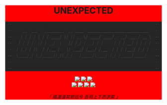 
<div style="background-color:#FF0000;" >

<h1 align = "center"> UNEXPECTED </h1>

<p align = "center">
    <img height = "160" src = "https://github.com/NEX-S/NEX-S/blob/main/ascii-2.png" />
</p>

<p align = "center" >
    <img height = "25" src = "https://img.shields.io/badge/Linux-%23383838.svg?&style=for-the-badge&logo=ArchLinux&logoColor=%23ffffff" />
    <img height = "25" src = "https://img.shields.io/badge/Neovim-%23383838.svg?&style=for-the-badge&logo=Crystal&logoColor=%23ffffff" />
    <img height = "25" src = "https://img.shields.io/badge/Pentest-%23383838.svg?&style=for-the-badge&logo=DPD&logoColor=%23C53B82" />
    <br />
    <img height = "15" src = "https://img.shields.io/badge/-%23383838.svg?style=for-the-badge&logo=Codio&logoColor=%23ffffff" />
    <img height = "15" src = "https://img.shields.io/badge/Go-%2300ADD8.svg?style=for-the-badge&logocolor=white" />
    <img height = "15" src = "https://img.shields.io/badge/Lua-%232C2D72.svg?style=for-the-badge" />
    <img height = "15" src = "https://img.shields.io/badge/Python-%236C5B9E.svg?style=for-the-badge" />
    <br />
    <br />
    <i>「 路漫漫其修远兮 吾将上下而求索 」</i>
</p>

<!-- <i>「 一川煙雨 滿城風絮 」</i> -->

<!-- <img height = "100" src = "https://img.shields.io/badge/Java-%23F7DF1E.svg?style=for-the-badge" /> -->
<!-- <img height = "100" src = "https://img.shields.io/badge/PHP-%236C5B9E.svg?style=for-the-badge" /> -->
<!-- <img height = "100" src = "https://img.shields.io/badge/Rust-%23222222.svg?style=for-the-badge&logocolor=white" /> -->
<!-- <img height = "100" src = "https://img.shields.io/badge/JavaScript-%23F7DF1E.svg?style=for-the-badge&logocolor=white" /> -->
<!-- <img height = "100" src = "https://img.shields.io/badge/C-%23383838.svg?style=for-the-badge&logocolor=blue" /> -->
<!-- <img height = "100" src = "https://img.shields.io/badge/BASH-%23383838.svg?&style=for-the-badge&logo=GNUBash&logoColor=white" /> -->
<!-- <img height = "100" src = "https://img.shields.io/badge/TypeScript-%233178C6.svg?style=for-the-badge&logocolor=white" /> -->

<!--
    <p align = "center">
        <img height = "120" src = "https://github-readme-stats.vercel.app/api?username=nex-s&hide=issues&title_color=C53B82&text_color=828282&bg_color=282828&hide_border=true&cache_seconds=1800&hide_title=true&hide_rank=false&show_icons=false&include_all_commits=true" />
    </p>

    <p align = "center">
        <img height = "200" src = "https://github-readme-stats.vercel.app/api/top-langs/?username=nex-s&hide_title=true" />
    </p>

    <p align = "center">
        <img height = "80" src = "https://github-readme-stats.vercel.app/api/pin/?username=nex-s&repo=nvim-config" />
    </p>
-->

</div>
